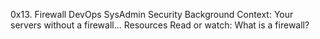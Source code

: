 0x13. Firewall DevOps SysAdmin Security
Background Context: Your servers without a firewall...
Resources Read or watch:
What is a firewall?
